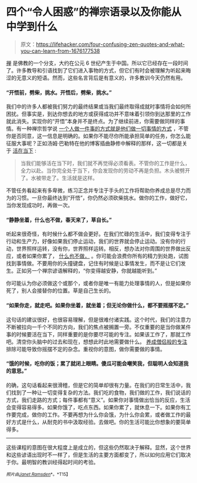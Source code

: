 # 四个“令人困惑”的禅宗语录以及你能从中学到什么

> 原文：<https://lifehacker.com/four-confusing-zen-quotes-and-what-you-can-learn-from-1676177538>

[禅](http://en.wikipedia.org/wiki/Zen) 是佛教的一个分支，大约在公元 6 世纪产生于中国。所以它已经存在一段时间了。许多教导和引语找到了它们进入事物的方式，但它们有时会被理解为听起来晦涩的无意义的短语。然而，这些名言背后是有意义的，许多教训今天仍然有用。



#### “开悟前，劈柴，挑水。开悟后，劈柴，挑水。”

我们中的许多人都被我们努力的最终结果或当我们最终取得成就时事情将会如何所困扰。但事实是，到达你想去的地方或获得成功并不意味着引领你到达那里的工作就此消失。实现你的“开悟”本身并不是终点。为了继续前进，你需要做同样的事情。有一种禅宗哲学说 [一个人做一件事的方式就是他们做一切事情的方式](http://lifehacker.com/the-way-a-person-does-one-thing-is-the-way-they-do-eve-1672939489) ，不管你是否同意，这一信息是明确的。如果你不能尽你所能承担简单的任务，你怎么能征服大事呢？正如汤姆·巴勒特在他的博客插曲静修中解释的那样，这一切都是关于 [活在当下](http://www.interluderetreat.com/meditate/chop.htm) :

> 当我们能够活在当下时，我们就不再觉得必须看表。不管你的工作是什么，全力以赴。当你完全处于当下，你会发现你的劳动不再是负担。木头被劈开了。水被带走了。生活就是这样。

不管任务看起来有多卑微，练习正念并专注于手头的工作将帮助你养成总是尽力而为的习惯。一旦你最终达到“开悟”，你仍然必须砍柴挑水。做你的工作，做好它，当你发现成功时，再做一次。

#### “静静坐着，什么也不做，春天来了，草自长。”

听起来很奇怪，有时候什么都不做会更好。在我们忙碌的生活中，我们变得专注于行动和生产力，好像如果我们停止运动，我们的世界就会停止运动。没有你的行动，世界照样运转，没有你，世界照样运转。相反，想办法对你周围的世界做出反应，或者如果你累了， [什么也不做，](https://lifehacker.com/when-doing-nothing-is-better-for-your-productivity-1571130482) 。你可能会浪费你所有的精力到处跑，试图找到事情做。不要用你的头撞键盘，记住有时候是让事情发生，而不是让它们发生。正如另一个禅宗谚语解释的，“你变得越安静，你就越能听到。”

你可能认为你必须做这个或那个，或者你是唯一有能力处理事情的人，但是如果你死了，别人会接替你的位置。草是自己生长的。

#### “如果你走，就走吧。如果你坐着，就坐着；但无论你做什么，都不要摇摆不定。”

这句话的建议很好，也很容易理解，但是很难付诸实践。这个时代，我们的注意力不断被拉向一千个不同的方向，我们的焦点被搁置一旁。不仅重要的是当你做某件事的时候要活在当下，同样重要的是你要尽可能的专注。如果该工作了，那就工作吧。清空你头脑中的过去和现在，想想此时此地需要做什么。 [养成僧侣般的专注](https://lifehacker.com/train-your-brain-for-monk-like-focus-5895509) 排除可能导致你摇摆不定的杂念。重视你的意图，做你需要做的事情。

#### “饿的时候，吃你的饭；累了就闭上眼睛。傻瓜可能会嘲笑我，但聪明人会知道我的意思。”

的确，这句话看起来很滑稽，但是它的简单却很有力量。在我们的日常生活中，我们找到了一种让一切变得复杂的方法。我们吃的食物，我们做的工作，我们说话的方式，我们走路的方式；每件事都有“意义”。如果你对事情做出恰当的反应，生活会变得容易得多。如果你饿了，吃点东西。如果你累了，就休息一下。如果你有工作要完成，做你的工作。不要再想为什么你会饿，为什么你会累，或者做工作的最好方式是什么，从耐克的书中汲取经验。去做吧。你的生活可能比你想象的要简单得多。

* * *

这些课程的意图在很大程度上是成立的，但这些仍然取决于解释。显然，这个世界和这些谚语出现时不一样了，但是生活的主要方面都变了，所以如何应用它们取决于你。最明智的教训经得起时间的考验。

<small>*照片由*</small>[<small>*Janet Ramsden*</small>](https://www.flickr.com/photos/ramsd/12705477864)<small>*。*T15】</small>
